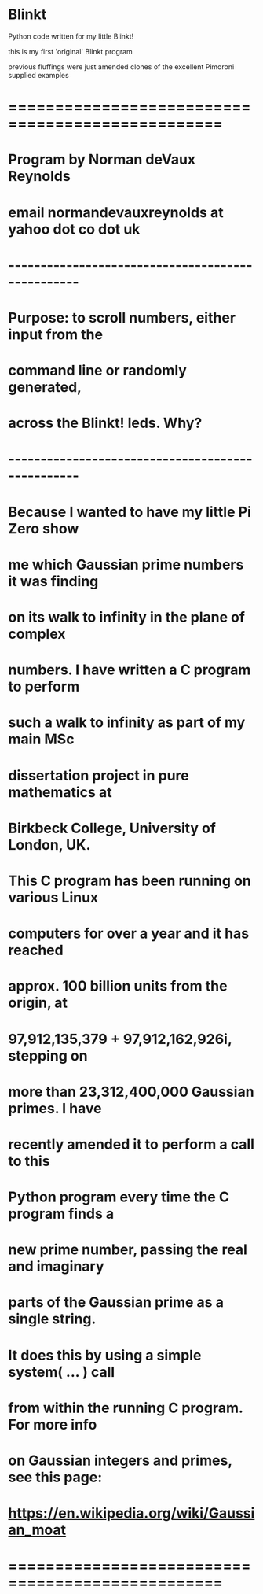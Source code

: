 # Blinkt
Python code written for my little Blinkt!

this is my first 'original' Blinkt program

previous fluffings were just amended clones of the excellent Pimoroni supplied examples

# =================================================
# Program by Norman deVaux Reynolds
# email normandevauxreynolds at yahoo dot co dot uk
# -------------------------------------------------
# Purpose: to scroll numbers, either input from the
#          command line or randomly generated,
#          across the Blinkt! leds. Why?
# -------------------------------------------------
# Because I wanted to have my little Pi Zero show
# me which Gaussian prime numbers it was finding
# on its walk to infinity in the plane of complex
# numbers. I have written a C program to perform
# such a walk to infinity as part of my main MSc
# dissertation project in pure mathematics at
# Birkbeck College, University of London, UK.
# This C program has been running on various Linux
# computers for over a year and it has reached
# approx. 100 billion units from the origin, at
# 97,912,135,379 + 97,912,162,926i, stepping on
# more than 23,312,400,000 Gaussian primes. I have
# recently amended it to perform a call to this
# Python program every time the C program finds a
# new prime number, passing the real and imaginary
# parts of the Gaussian prime as a single string.
# It does this by using a simple system( ... ) call
# from within the running C program. For more info
# on Gaussian integers and primes, see this page:
# https://en.wikipedia.org/wiki/Gaussian_moat
# =================================================
